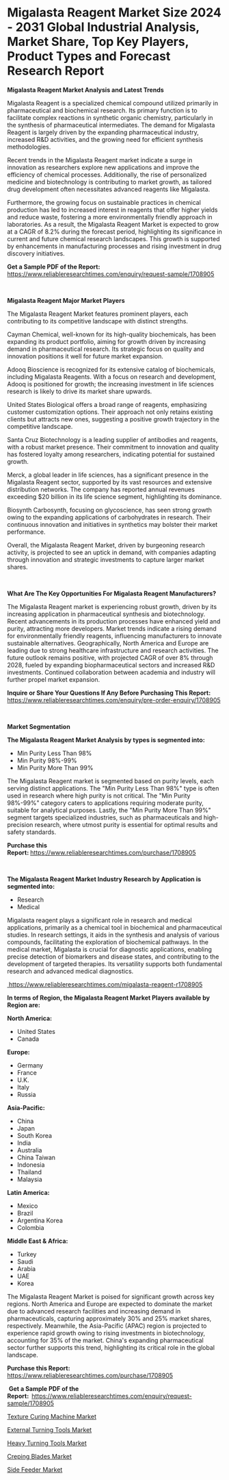 <p><h1>Migalasta Reagent Market Size 2024 - 2031 Global Industrial Analysis, Market Share, Top Key Players, Product Types and Forecast Research Report</h1></p><p><strong>Migalasta Reagent Market Analysis and Latest Trends</strong></p>
<p><p>Migalasta Reagent is a specialized chemical compound utilized primarily in pharmaceutical and biochemical research. Its primary function is to facilitate complex reactions in synthetic organic chemistry, particularly in the synthesis of pharmaceutical intermediates. The demand for Migalasta Reagent is largely driven by the expanding pharmaceutical industry, increased R&D activities, and the growing need for efficient synthesis methodologies. </p><p>Recent trends in the Migalasta Reagent market indicate a surge in innovation as researchers explore new applications and improve the efficiency of chemical processes. Additionally, the rise of personalized medicine and biotechnology is contributing to market growth, as tailored drug development often necessitates advanced reagents like Migalasta. </p><p>Furthermore, the growing focus on sustainable practices in chemical production has led to increased interest in reagents that offer higher yields and reduce waste, fostering a more environmentally friendly approach in laboratories. As a result, the Migalasta Reagent Market is expected to grow at a CAGR of 8.2% during the forecast period, highlighting its significance in current and future chemical research landscapes. This growth is supported by enhancements in manufacturing processes and rising investment in drug discovery initiatives.</p></p>
<p><strong>Get a Sample PDF of the Report:&nbsp;</strong> <a href="https://www.reliableresearchtimes.com/enquiry/request-sample/1708905?utm_campaign=1626&utm_medium=2&utm_source=Github&utm_content=ia&utm_term=21102024&utm_id=migalasta-reagent">https://www.reliableresearchtimes.com/enquiry/request-sample/1708905</a></p>
<p>&nbsp;</p>
<p><strong>Migalasta Reagent Major Market Players</strong></p>
<p><p>The Migalasta Reagent Market features prominent players, each contributing to its competitive landscape with distinct strengths. </p><p>Cayman Chemical, well-known for its high-quality biochemicals, has been expanding its product portfolio, aiming for growth driven by increasing demand in pharmaceutical research. Its strategic focus on quality and innovation positions it well for future market expansion.</p><p>Adooq Bioscience is recognized for its extensive catalog of biochemicals, including Migalasta Reagents. With a focus on research and development, Adooq is positioned for growth; the increasing investment in life sciences research is likely to drive its market share upwards.</p><p>United States Biological offers a broad range of reagents, emphasizing customer customization options. Their approach not only retains existing clients but attracts new ones, suggesting a positive growth trajectory in the competitive landscape.</p><p>Santa Cruz Biotechnology is a leading supplier of antibodies and reagents, with a robust market presence. Their commitment to innovation and quality has fostered loyalty among researchers, indicating potential for sustained growth.</p><p>Merck, a global leader in life sciences, has a significant presence in the Migalasta Reagent sector, supported by its vast resources and extensive distribution networks. The company has reported annual revenues exceeding $20 billion in its life science segment, highlighting its dominance.</p><p>Biosynth Carbosynth, focusing on glycoscience, has seen strong growth owing to the expanding applications of carbohydrates in research. Their continuous innovation and initiatives in synthetics may bolster their market performance.</p><p>Overall, the Migalasta Reagent Market, driven by burgeoning research activity, is projected to see an uptick in demand, with companies adapting through innovation and strategic investments to capture larger market shares.</p></p>
<p>&nbsp;</p>
<p><strong>What Are The Key Opportunities For Migalasta Reagent Manufacturers?</strong></p>
<p><p>The Migalasta Reagent market is experiencing robust growth, driven by its increasing application in pharmaceutical synthesis and biotechnology. Recent advancements in its production processes have enhanced yield and purity, attracting more developers. Market trends indicate a rising demand for environmentally friendly reagents, influencing manufacturers to innovate sustainable alternatives. Geographically, North America and Europe are leading due to strong healthcare infrastructure and research activities. The future outlook remains positive, with projected CAGR of over 8% through 2028, fueled by expanding biopharmaceutical sectors and increased R&D investments. Continued collaboration between academia and industry will further propel market expansion.</p></p>
<p><strong>Inquire or Share Your Questions If Any Before Purchasing This Report:</strong> <a href="https://www.reliableresearchtimes.com/enquiry/pre-order-enquiry/1708905?utm_campaign=1626&utm_medium=2&utm_source=Github&utm_content=ia&utm_term=21102024&utm_id=migalasta-reagent">https://www.reliableresearchtimes.com/enquiry/pre-order-enquiry/1708905</a></p>
<p>&nbsp;</p>
<p><strong>Market Segmentation</strong></p>
<p><strong>The Migalasta Reagent Market Analysis by types is segmented into:</strong></p>
<p><ul><li>Min Purity Less Than 98%</li><li>Min Purity 98%-99%</li><li>Min Purity More Than 99%</li></ul></p>
<p><p>The Migalasta Reagent market is segmented based on purity levels, each serving distinct applications. The "Min Purity Less Than 98%" type is often used in research where high purity is not critical. The "Min Purity 98%-99%" category caters to applications requiring moderate purity, suitable for analytical purposes. Lastly, the "Min Purity More Than 99%" segment targets specialized industries, such as pharmaceuticals and high-precision research, where utmost purity is essential for optimal results and safety standards.</p></p>
<p><strong>Purchase this Report:&nbsp;</strong><a href="https://www.reliableresearchtimes.com/purchase/1708905?utm_campaign=1626&utm_medium=2&utm_source=Github&utm_content=ia&utm_term=21102024&utm_id=migalasta-reagent">https://www.reliableresearchtimes.com/purchase/1708905</a></p>
<p>&nbsp;</p>
<p><strong>The Migalasta Reagent Market Industry Research by Application is segmented into:</strong></p>
<p><ul><li>Research</li><li>Medical</li></ul></p>
<p><p>Migalasta reagent plays a significant role in research and medical applications, primarily as a chemical tool in biochemical and pharmaceutical studies. In research settings, it aids in the synthesis and analysis of various compounds, facilitating the exploration of biochemical pathways. In the medical market, Migalasta is crucial for diagnostic applications, enabling precise detection of biomarkers and disease states, and contributing to the development of targeted therapies. Its versatility supports both fundamental research and advanced medical diagnostics.</p></p>
<p><a href="https://www.reliableresearchtimes.com/migalasta-reagent-r1708905?utm_campaign=1626&utm_medium=2&utm_source=Github&utm_content=ia&utm_term=21102024&utm_id=migalasta-reagent">&nbsp;https://www.reliableresearchtimes.com/migalasta-reagent-r1708905</a></p>
<p><strong>In terms of Region, the Migalasta Reagent Market Players available by Region are:</strong></p>
<p>
    <p> <strong> North America: </strong>
        <ul>
            <li>United States</li>
            <li>Canada</li>
        </ul>
        </p> 
    <p> <strong> Europe: </strong>
        <ul>
            <li>Germany</li>
            <li>France</li>
            <li>U.K.</li>
            <li>Italy</li>
            <li>Russia</li>
        </ul>
        </p> 
    <p> <strong> Asia-Pacific: </strong>
        <ul>
            <li>China</li>
            <li>Japan</li>
            <li>South Korea</li>
            <li>India</li>
            <li>Australia</li>
            <li>China Taiwan</li>
            <li>Indonesia</li>
            <li>Thailand</li>
            <li>Malaysia</li>
        </ul>
        </p> 
    <p> <strong> Latin America: </strong>
        <ul>
            <li>Mexico</li>
            <li>Brazil</li>
            <li>Argentina Korea</li>
            <li>Colombia</li>
        </ul>
        </p> 
    <p> <strong> Middle East & Africa: </strong>
        <ul>
            <li>Turkey</li>
            <li>Saudi</li>
            <li>Arabia</li>
            <li>UAE</li>
            <li>Korea</li>
        </ul>
    </p>
    </p>
<p><p>The Migalasta Reagent Market is poised for significant growth across key regions. North America and Europe are expected to dominate the market due to advanced research facilities and increasing demand in pharmaceuticals, capturing approximately 30% and 25% market shares, respectively. Meanwhile, the Asia-Pacific (APAC) region is projected to experience rapid growth owing to rising investments in biotechnology, accounting for 35% of the market. China's expanding pharmaceutical sector further supports this trend, highlighting its critical role in the global landscape.</p></p>
<p><strong>Purchase this Report: </strong><a href="https://www.reliableresearchtimes.com/purchase/1708905?utm_campaign=1626&utm_medium=2&utm_source=Github&utm_content=ia&utm_term=21102024&utm_id=migalasta-reagent">https://www.reliableresearchtimes.com/purchase/1708905</a></p>
<p>&nbsp;<strong>Get a Sample PDF of the Report:&nbsp;&nbsp;</strong><a href="https://www.reliableresearchtimes.com/enquiry/request-sample/1708905?utm_campaign=1626&utm_medium=2&utm_source=Github&utm_content=ia&utm_term=21102024&utm_id=migalasta-reagent">https://www.reliableresearchtimes.com/enquiry/request-sample/1708905</a></p>
<p><strong></strong></p>
<p><p><a href="https://www.linkedin.com/pulse/texture-curing-machine-market-research-report-exploring-tjccf?utm_campaign=1626&utm_medium=2&utm_source=Github&utm_content=ia&utm_term=21102024&utm_id=migalasta-reagent">Texture Curing Machine Market</a></p><p><a href="https://www.linkedin.com/pulse/external-turning-tools-market-global-regional-analysis-focus-sxtrf?utm_campaign=1626&utm_medium=2&utm_source=Github&utm_content=ia&utm_term=21102024&utm_id=migalasta-reagent">External Turning Tools Market</a></p><p><a href="https://www.linkedin.com/pulse/charting-future-comprehensive-analysis-global-heavy-turning-m8inf?utm_campaign=1626&utm_medium=2&utm_source=Github&utm_content=ia&utm_term=21102024&utm_id=migalasta-reagent">Heavy Turning Tools Market</a></p><p><a href="https://www.linkedin.com/pulse/strategic-forecast-creping-blades-market-growth-trends-size-3xitf?utm_campaign=1626&utm_medium=2&utm_source=Github&utm_content=ia&utm_term=21102024&utm_id=migalasta-reagent">Creping Blades Market</a></p><p><a href="https://www.linkedin.com/pulse/side-feeder-market-size-segmentation-trends-growth-analysis-yyuyf?utm_campaign=1626&utm_medium=2&utm_source=Github&utm_content=ia&utm_term=21102024&utm_id=migalasta-reagent">Side Feeder Market</a></p></p>